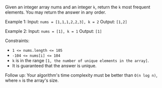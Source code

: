 Given an integer array nums and an integer `k`, return the `k` most frequent elements. You may return the answer in any order.

Example 1:
Input: `nums = [1,1,1,2,2,3], k = 2`
Output: `[1,2]`

Example 2:
Input: `nums = [1], k = 1`
Output: `[1]`

Constraints:

- `1 <= nums.length <= 105`
- `-104 <= nums[i] <= 104`
- `k` is in the range `[1, the number of unique elements in the array]`.
- It is guaranteed that the answer is unique.

Follow up: Your algorithm's time complexity must be better than `O(n log n)`, where `n` is the array's size.
